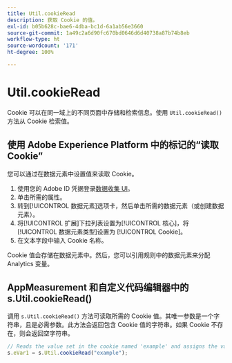 ```yaml
---
title: Util.cookieRead
description: 获取 Cookie 的值。
exl-id: b05b628c-bae6-4dba-bc1d-6a1ab56e3660
source-git-commit: 1a49c2a6d90fc670bd0646d6d40738a87b74b8eb
workflow-type: ht
source-wordcount: '171'
ht-degree: 100%

---
```


# Util.cookieRead

Cookie 可以在同一域上的不同页面中存储和检索信息。使用 `Util.cookieRead()` 方法从 Cookie 检索值。

## 使用 Adobe Experience Platform 中的标记的“读取 Cookie”

您可以通过在数据元素中设置值来读取 Cookie。

1. 使用您的 Adobe ID 凭据登录[数据收集 UI](https://experience.adobe.com/data-collection)。
2. 单击所需的属性。
3. 转到[!UICONTROL 数据元素]选项卡，然后单击所需的数据元素（或创建数据元素）。
4. 将[!UICONTROL 扩展]下拉列表设置为[!UICONTROL 核心]，将[!UICONTROL 数据元素类型]设置为 [!UICONTROL Cookie]。
5. 在文本字段中输入 Cookie 名称。

Cookie 值会存储在数据元素中。然后，您可以引用规则中的数据元素来分配 Analytics 变量。

## AppMeasurement 和自定义代码编辑器中的 s.Util.cookieRead()

调用 `s.Util.cookieRead()` 方法可读取所需的 Cookie 值。其唯一参数是一个字符串，且是必需参数。此方法会返回包含 Cookie 值的字符串。如果 Cookie 不存在，则会返回空字符串。

```js
// Reads the value set in the cookie named 'example' and assigns the value to eVar1
s.eVar1 = s.Util.cookieRead("example");
```
